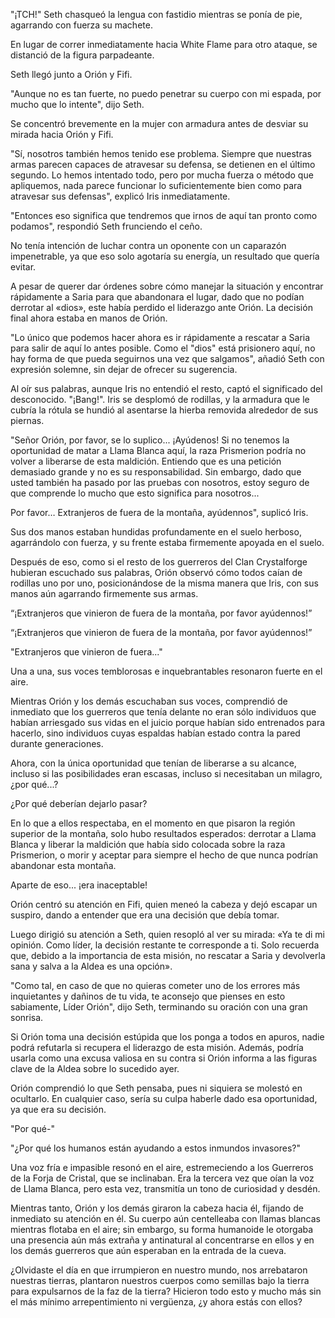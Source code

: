 
"¡TCH!" Seth chasqueó la lengua con fastidio mientras se ponía de pie, agarrando con fuerza su machete.

En lugar de correr inmediatamente hacia White Flame para otro ataque, se distanció de la figura parpadeante.

Seth llegó junto a Orión y Fifi.

"Aunque no es tan fuerte, no puedo penetrar su cuerpo con mi espada, por mucho que lo intente", dijo Seth.

Se concentró brevemente en la mujer con armadura antes de desviar su mirada hacia Orión y Fifi.

"Sí, nosotros también hemos tenido ese problema. Siempre que nuestras armas parecen capaces de atravesar su defensa, se detienen en el último segundo. Lo hemos intentado todo, pero por mucha fuerza o método que apliquemos, nada parece funcionar lo suficientemente bien como para atravesar sus defensas", explicó Iris inmediatamente.

"Entonces eso significa que tendremos que irnos de aquí tan pronto como podamos", respondió Seth frunciendo el ceño.

No tenía intención de luchar contra un oponente con un caparazón impenetrable, ya que eso solo agotaría su energía, un resultado que quería evitar.

A pesar de querer dar órdenes sobre cómo manejar la situación y encontrar rápidamente a Saria para que abandonara el lugar, dado que no podían derrotar al «dios», este había perdido el liderazgo ante Orión. La decisión final ahora estaba en manos de Orión.

"Lo único que podemos hacer ahora es ir rápidamente a rescatar a Saria para salir de aquí lo antes posible. Como el "dios" está prisionero aquí, no hay forma de que pueda seguirnos una vez que salgamos", añadió Seth con expresión solemne, sin dejar de ofrecer su sugerencia.

Al oír sus palabras, aunque Iris no entendió el resto, captó el significado del desconocido. "¡Bang!". Iris se desplomó de rodillas, y la armadura que le cubría la rótula se hundió al asentarse la hierba removida alrededor de sus piernas.

"Señor Orión, por favor, se lo suplico... ¡Ayúdenos! Si no tenemos la oportunidad de matar a Llama Blanca aquí, la raza Prismerion podría no volver a liberarse de esta maldición. Entiendo que es una petición demasiado grande y no es su responsabilidad. Sin embargo, dado que usted también ha pasado por las pruebas con nosotros, estoy seguro de que comprende lo mucho que esto significa para nosotros...

Por favor… Extranjeros de fuera de la montaña, ayúdennos", suplicó Iris.

Sus dos manos estaban hundidas profundamente en el suelo herboso, agarrándolo con fuerza, y su frente estaba firmemente apoyada en el suelo.

Después de eso, como si el resto de los guerreros del Clan Crystalforge hubieran escuchado sus palabras, Orión observó cómo todos caían de rodillas uno por uno, posicionándose de la misma manera que Iris, con sus manos aún agarrando firmemente sus armas.

“¡Extranjeros que vinieron de fuera de la montaña, por favor ayúdennos!”

“¡Extranjeros que vinieron de fuera de la montaña, por favor ayúdennos!”

"Extranjeros que vinieron de fuera..."

Una a una, sus voces temblorosas e inquebrantables resonaron fuerte en el aire.

Mientras Orión y los demás escuchaban sus voces, comprendió de inmediato que los guerreros que tenía delante no eran sólo individuos que habían arriesgado sus vidas en el juicio porque habían sido entrenados para hacerlo, sino individuos cuyas espaldas habían estado contra la pared durante generaciones.

Ahora, con la única oportunidad que tenían de liberarse a su alcance, incluso si las posibilidades eran escasas, incluso si necesitaban un milagro, ¿por qué...?

¿Por qué deberían dejarlo pasar?

En lo que a ellos respectaba, en el momento en que pisaron la región superior de la montaña, solo hubo resultados esperados: derrotar a Llama Blanca y liberar la maldición que había sido colocada sobre la raza Prismerion, o morir y aceptar para siempre el hecho de que nunca podrían abandonar esta montaña.

Aparte de eso... ¡era inaceptable!

Orión centró su atención en Fifi, quien meneó la cabeza y dejó escapar un suspiro, dando a entender que era una decisión que debía tomar.

Luego dirigió su atención a Seth, quien resopló al ver su mirada: «Ya te di mi opinión. Como líder, la decisión restante te corresponde a ti. Solo recuerda que, debido a la importancia de esta misión, no rescatar a Saria y devolverla sana y salva a la Aldea es una opción».

"Como tal, en caso de que no quieras cometer uno de los errores más inquietantes y dañinos de tu vida, te aconsejo que pienses en esto sabiamente, Líder Orión", dijo Seth, terminando su oración con una gran sonrisa.

Si Orión toma una decisión estúpida que los ponga a todos en apuros, nadie podrá refutarla si recupera el liderazgo de esta misión. Además, podría usarla como una excusa valiosa en su contra si Orión informa a las figuras clave de la Aldea sobre lo sucedido ayer.

Orión comprendió lo que Seth pensaba, pues ni siquiera se molestó en ocultarlo. En cualquier caso, sería su culpa haberle dado esa oportunidad, ya que era su decisión.

"Por qué-"

"¿Por qué los humanos están ayudando a estos inmundos invasores?"

Una voz fría e impasible resonó en el aire, estremeciendo a los Guerreros de la Forja de Cristal, que se inclinaban. Era la tercera vez que oían la voz de Llama Blanca, pero esta vez, transmitía un tono de curiosidad y desdén.

Mientras tanto, Orión y los demás giraron la cabeza hacia él, fijando de inmediato su atención en él. Su cuerpo aún centelleaba con llamas blancas mientras flotaba en el aire; sin embargo, su forma humanoide le otorgaba una presencia aún más extraña y antinatural al concentrarse en ellos y en los demás guerreros que aún esperaban en la entrada de la cueva.

¿Olvidaste el día en que irrumpieron en nuestro mundo, nos arrebataron nuestras tierras, plantaron nuestros cuerpos como semillas bajo la tierra para expulsarnos de la faz de la tierra? Hicieron todo esto y mucho más sin el más mínimo arrepentimiento ni vergüenza, ¿y ahora estás con ellos?